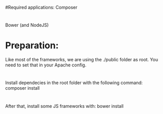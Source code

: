 #Required applications:
Composer
# #
Bower (and NodeJS)
# #
# Preparation: #
Like most of the frameworks, we are using the ./public folder as root. You need to set that in your Apache config.
# #
Install dependecies in the root folder with the following command: composer install
# #
After that, install some JS frameworks with: bower install
